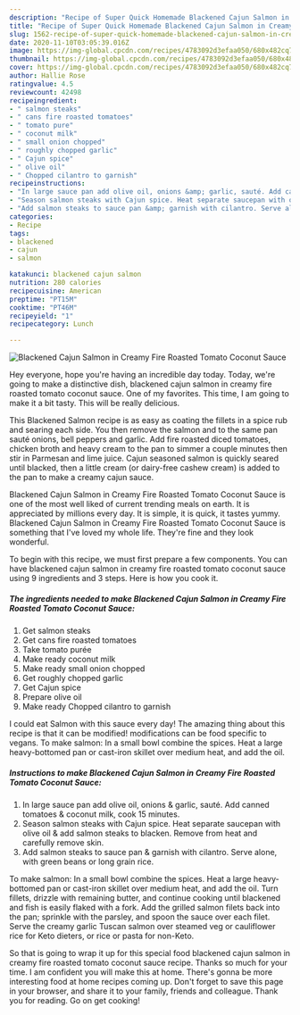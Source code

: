 ```yaml
---
description: "Recipe of Super Quick Homemade Blackened Cajun Salmon in Creamy Fire Roasted Tomato Coconut Sauce"
title: "Recipe of Super Quick Homemade Blackened Cajun Salmon in Creamy Fire Roasted Tomato Coconut Sauce"
slug: 1562-recipe-of-super-quick-homemade-blackened-cajun-salmon-in-creamy-fire-roasted-tomato-coconut-sauce
date: 2020-11-10T03:05:39.016Z
image: https://img-global.cpcdn.com/recipes/4783092d3efaa050/680x482cq70/blackened-cajun-salmon-in-creamy-fire-roasted-tomato-coconut-sauce-recipe-main-photo.jpg
thumbnail: https://img-global.cpcdn.com/recipes/4783092d3efaa050/680x482cq70/blackened-cajun-salmon-in-creamy-fire-roasted-tomato-coconut-sauce-recipe-main-photo.jpg
cover: https://img-global.cpcdn.com/recipes/4783092d3efaa050/680x482cq70/blackened-cajun-salmon-in-creamy-fire-roasted-tomato-coconut-sauce-recipe-main-photo.jpg
author: Hallie Rose
ratingvalue: 4.5
reviewcount: 42498
recipeingredient:
- " salmon steaks"
- " cans fire roasted tomatoes"
- " tomato pure"
- " coconut milk"
- " small onion chopped"
- " roughly chopped garlic"
- " Cajun spice"
- " olive oil"
- " Chopped cilantro to garnish"
recipeinstructions:
- "In large sauce pan add olive oil, onions &amp; garlic, sauté. Add canned tomatoes &amp; coconut milk, cook 15 minutes."
- "Season salmon steaks with Cajun spice. Heat separate saucepan with olive oil &amp; add salmon steaks to blacken. Remove from heat and carefully remove skin."
- "Add salmon steaks to sauce pan &amp; garnish with cilantro. Serve alone, with green beans or long grain rice."
categories:
- Recipe
tags:
- blackened
- cajun
- salmon

katakunci: blackened cajun salmon 
nutrition: 280 calories
recipecuisine: American
preptime: "PT15M"
cooktime: "PT46M"
recipeyield: "1"
recipecategory: Lunch

---
```



![Blackened Cajun Salmon in Creamy Fire Roasted Tomato Coconut Sauce](https://img-global.cpcdn.com/recipes/4783092d3efaa050/680x482cq70/blackened-cajun-salmon-in-creamy-fire-roasted-tomato-coconut-sauce-recipe-main-photo.jpg)

Hey everyone, hope you're having an incredible day today. Today, we're going to make a distinctive dish, blackened cajun salmon in creamy fire roasted tomato coconut sauce. One of my favorites. This time, I am going to make it a bit tasty. This will be really delicious.

This Blackened Salmon recipe is as easy as coating the fillets in a spice rub and searing each side. You then remove the salmon and to the same pan sauté onions, bell peppers and garlic. Add fire roasted diced tomatoes, chicken broth and heavy cream to the pan to simmer a couple minutes then stir in Parmesan and lime juice. Cajun seasoned salmon is quickly seared until blacked, then a little cream (or dairy-free cashew cream) is added to the pan to make a creamy cajun sauce.

Blackened Cajun Salmon in Creamy Fire Roasted Tomato Coconut Sauce is one of the most well liked of current trending meals on earth. It is appreciated by millions every day. It is simple, it is quick, it tastes yummy. Blackened Cajun Salmon in Creamy Fire Roasted Tomato Coconut Sauce is something that I've loved my whole life. They're fine and they look wonderful.


To begin with this recipe, we must first prepare a few components. You can have blackened cajun salmon in creamy fire roasted tomato coconut sauce using 9 ingredients and 3 steps. Here is how you cook it.

<!--inarticleads1-->

##### The ingredients needed to make Blackened Cajun Salmon in Creamy Fire Roasted Tomato Coconut Sauce:

1. Get  salmon steaks
1. Get  cans fire roasted tomatoes
1. Take  tomato purée
1. Make ready  coconut milk
1. Make ready  small onion chopped
1. Get  roughly chopped garlic
1. Get  Cajun spice
1. Prepare  olive oil
1. Make ready  Chopped cilantro to garnish


I could eat Salmon with this sauce every day! The amazing thing about this recipe is that it can be modified! modifications can be food specific to vegans. To make salmon: In a small bowl combine the spices. Heat a large heavy-bottomed pan or cast-iron skillet over medium heat, and add the oil. 

<!--inarticleads2-->

##### Instructions to make Blackened Cajun Salmon in Creamy Fire Roasted Tomato Coconut Sauce:

1. In large sauce pan add olive oil, onions &amp; garlic, sauté. Add canned tomatoes &amp; coconut milk, cook 15 minutes.
1. Season salmon steaks with Cajun spice. Heat separate saucepan with olive oil &amp; add salmon steaks to blacken. Remove from heat and carefully remove skin.
1. Add salmon steaks to sauce pan &amp; garnish with cilantro. Serve alone, with green beans or long grain rice.


To make salmon: In a small bowl combine the spices. Heat a large heavy-bottomed pan or cast-iron skillet over medium heat, and add the oil. Turn fillets, drizzle with remaining butter, and continue cooking until blackened and fish is easily flaked with a fork. Add the grilled salmon filets back into the pan; sprinkle with the parsley, and spoon the sauce over each filet. Serve the creamy garlic Tuscan salmon over steamed veg or cauliflower rice for Keto dieters, or rice or pasta for non-Keto. 

So that is going to wrap it up for this special food blackened cajun salmon in creamy fire roasted tomato coconut sauce recipe. Thanks so much for your time. I am confident you will make this at home. There's gonna be more interesting food at home recipes coming up. Don't forget to save this page in your browser, and share it to your family, friends and colleague. Thank you for reading. Go on get cooking!

